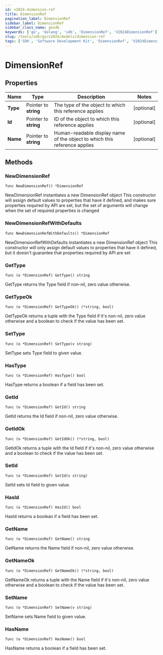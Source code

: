 ```yaml
---
id: v2024-dimension-ref
title: DimensionRef
pagination_label: DimensionRef
sidebar_label: DimensionRef
sidebar_class_name: gosdk
keywords: ['go', 'Golang', 'sdk', 'DimensionRef', 'V2024DimensionRef'] 
slug: /tools/sdk/go/v2024/models/dimension-ref
tags: ['SDK', 'Software Development Kit', 'DimensionRef', 'V2024DimensionRef']
---
```


# DimensionRef

## Properties

Name | Type | Description | Notes
------------ | ------------- | ------------- | -------------
**Type** | Pointer to **string** | The type of the object to which this reference applies | [optional] 
**Id** | Pointer to **string** | ID of the object to which this reference applies | [optional] 
**Name** | Pointer to **string** | Human-readable display name of the object to which this reference applies | [optional] 

## Methods

### NewDimensionRef

`func NewDimensionRef() *DimensionRef`

NewDimensionRef instantiates a new DimensionRef object
This constructor will assign default values to properties that have it defined,
and makes sure properties required by API are set, but the set of arguments
will change when the set of required properties is changed

### NewDimensionRefWithDefaults

`func NewDimensionRefWithDefaults() *DimensionRef`

NewDimensionRefWithDefaults instantiates a new DimensionRef object
This constructor will only assign default values to properties that have it defined,
but it doesn't guarantee that properties required by API are set

### GetType

`func (o *DimensionRef) GetType() string`

GetType returns the Type field if non-nil, zero value otherwise.

### GetTypeOk

`func (o *DimensionRef) GetTypeOk() (*string, bool)`

GetTypeOk returns a tuple with the Type field if it's non-nil, zero value otherwise
and a boolean to check if the value has been set.

### SetType

`func (o *DimensionRef) SetType(v string)`

SetType sets Type field to given value.

### HasType

`func (o *DimensionRef) HasType() bool`

HasType returns a boolean if a field has been set.

### GetId

`func (o *DimensionRef) GetId() string`

GetId returns the Id field if non-nil, zero value otherwise.

### GetIdOk

`func (o *DimensionRef) GetIdOk() (*string, bool)`

GetIdOk returns a tuple with the Id field if it's non-nil, zero value otherwise
and a boolean to check if the value has been set.

### SetId

`func (o *DimensionRef) SetId(v string)`

SetId sets Id field to given value.

### HasId

`func (o *DimensionRef) HasId() bool`

HasId returns a boolean if a field has been set.

### GetName

`func (o *DimensionRef) GetName() string`

GetName returns the Name field if non-nil, zero value otherwise.

### GetNameOk

`func (o *DimensionRef) GetNameOk() (*string, bool)`

GetNameOk returns a tuple with the Name field if it's non-nil, zero value otherwise
and a boolean to check if the value has been set.

### SetName

`func (o *DimensionRef) SetName(v string)`

SetName sets Name field to given value.

### HasName

`func (o *DimensionRef) HasName() bool`

HasName returns a boolean if a field has been set.


